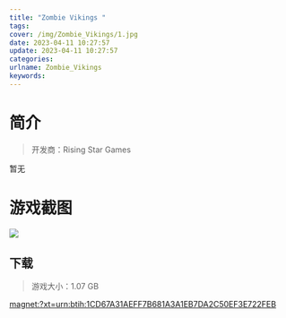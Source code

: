 ```yaml
---
title: "Zombie Vikings "
tags: 
cover: /img/Zombie_Vikings/1.jpg
date: 2023-04-11 10:27:57
update: 2023-04-11 10:27:57
categories: 
urlname: Zombie_Vikings
keywords: 
---
```

# 简介

> 开发商：Rising Star Games

暂无

# 游戏截图

![](/img/Zombie_Vikings/2.jpg)


## 下载

> 游戏大小：1.07 GB

[magnet:?xt=urn:btih:1CD67A31AEFF7B681A3A1EB7DA2C50EF3E722FEB](magnet:?xt=urn:btih:1CD67A31AEFF7B681A3A1EB7DA2C50EF3E722FEB)